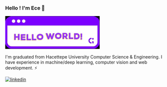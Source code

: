 ### Hello ! I'm Ece 👋

![hello](https://github.com/eceomurtay/eceomurtay/blob/main/hw.gif)

I'm graduated from Hacettepe University Computer Science & Engineering. I have experience in machine/deep learning, computer vision and web development. ⚡


<!--
**eceomurtay/eceomurtay** is a ✨ _special_ ✨ repository because its `README.md` (this file) appears on your GitHub profile.

Here are some ideas to get you started:

- 🔭 I’m currently working on ...
- 🌱 I’m currently learning ...
- 👯 I’m looking to collaborate on ...
- 🤔 I’m looking for help with ...
- 💬 Ask me about ...
- 📫 How to reach me: ...
- 😄 Pronouns: ...
- ⚡ Fun fact: ...

I'm currently solving Computer Vision problems at Vehant using deep learning.
I'm B.Tech graduate in Computer Science and Engineering from AIACTR, GGSIPU, Delhi. My interests lie in solving machine learning and deep learning-based problems, preferably in the field of Computer Vision. I also have a keen interest in data science.
Prefers to work with 🌱: Python, C++, PyTorch, Tensorflow/Keras, NVIDIA DeepStream, Django
Interests 🔭: stargazing, travelling, playing guitar, solving sudoku.
-->
[<img src='https://cdn-icons-png.flaticon.com/512/174/174857.png' alt='linkedin' height='40'>](https://www.linkedin.com/in/ece-omurtay/)  
